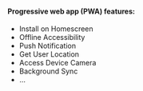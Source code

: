 #### Progressive web app (PWA) features:
- Install on Homescreen
- Offline Accessibility
- Push Notification
- Get User Location
- Access Device Camera
- Background Sync
- ...